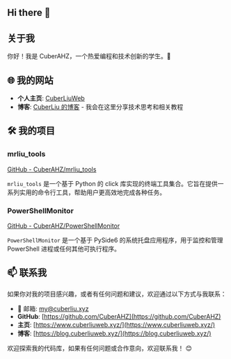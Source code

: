 ## Hi there 👋

## 关于我

你好！我是 CuberAHZ，一个热爱编程和技术创新的学生。👋

## 🌐 我的网站

- **个人主页**: [CuberLiuWeb](https://www.cuberliuweb.xyz/)
- **博客**: [CuberLiu 的博客](https://blog.cuberliuweb.xyz/) - 我会在这里分享技术思考和相关教程

## 🛠️ 我的项目

### mrliu_tools
[GitHub - CuberAHZ/mrliu_tools](https://github.com/CuberAHZ/mrliu_tools)

`mrliu_tools` 是一个基于 Python 的 click 库实现的终端工具集合。它旨在提供一系列实用的命令行工具，帮助用户更高效地完成各种任务。

### PowerShellMonitor
[GitHub - CuberAHZ/PowerShellMonitor](https://github.com/CuberAHZ/PowerShellMonitor)

`PowerShellMonitor` 是一个基于 PySide6 的系统托盘应用程序，用于监控和管理 PowerShell 进程或任何其他可执行程序。

## 📫 联系我

如果你对我的项目感兴趣，或者有任何问题和建议，欢迎通过以下方式与我联系：

- 📧 邮箱: my@cuberliu.xyz
- **GitHub**: [https://github.com/CuberAHZ](https://github.com/CuberAHZ)
- **主页**: [https://www.cuberliuweb.xyz/](https://www.cuberliuweb.xyz/)
- **博客**: [https://blog.cuberliuweb.xyz/](https://blog.cuberliuweb.xyz/)

欢迎探索我的代码库，如果有任何问题或合作意向，欢迎联系我！ 😊
